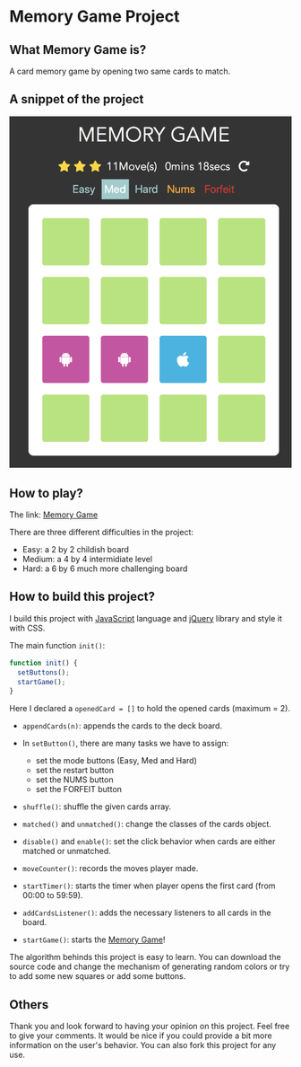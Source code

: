 # Memory Game Project

## What Memory Game is?

A card memory game by opening two same cards to match.

## A snippet of the project

![](./screenshot.png)

## How to play?

The link: [Memory Game](https://walkccc.github.io/webapps/MemoryGame)

There are three different difficulties in the project:

- Easy: a 2 by 2 childish board
- Medium: a 4 by 4 intermidiate level
- Hard: a 6 by 6 much more challenging board

## How to build this project?

I build this project with [JavaScript](https://www.javascript.com) language and [jQuery](https://jquery.com) library and style it with CSS.

The main function `init()`:

```javascript
function init() {
  setButtons();
  startGame();
}
```

Here I declared a `openedCard = []` to hold the opened cards (maximum = 2).

- `appendCards(n)`: appends the cards to the deck board.

- In `setButton()`, there are many tasks we have to assign:

    - set the mode buttons (Easy, Med and Hard)
    - set the restart button
    - set the NUMS button
    - set the FORFEIT button

- `shuffle()`: shuffle the given cards array.

- `matched()` and `unmatched()`: change the classes of the cards object.

- `disable()` and `enable()`: set the click behavior when cards are either matched or unmatched.

- `moveCounter()`: records the moves player made.

- `startTimer()`: starts the timer when player opens the first card (from 00:00 to 59:59).

- `addCardsListener()`: adds the necessary listeners to all cards in the board.

- `startGame()`: starts the [Memory Game](https://walkccc.github.io/webapps/MemoryGame)!

The algorithm behinds this project is easy to learn. You can download the source code and change the mechanism of generating random colors or try to add some new squares or add some buttons.

## Others

Thank you and look forward to having your opinion on this project. Feel free to give your comments. It would be nice if you could provide a bit more information on the user's behavior. You can also fork this project for any use.
